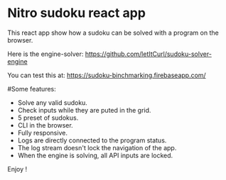 # Nitro sudoku react app

This react app show how a sudoku can be solved with a program on the browser.

Here is the engine-solver:
https://github.com/letItCurl/sudoku-solver-engine

You can test this at:
https://sudoku-binchmarking.firebaseapp.com/

#Some features:

- Solve any valid sudoku.
- Check inputs while they are puted in the grid.
- 5 preset of sudokus.
- CLI in the browser.
- Fully responsive.
- Logs are directly connected to the program status.
- The log stream doesn't lock the navigation of the app.
- When the engine is solving, all API inputs are locked.

Enjoy !